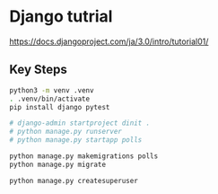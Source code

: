 # Django tutrial

https://docs.djangoproject.com/ja/3.0/intro/tutorial01/

## Key Steps

```bash
python3 -m venv .venv
. .venv/bin/activate
pip install django pytest

# django-admin startproject dinit .
# python manage.py runserver
# python manage.py startapp polls

python manage.py makemigrations polls
python manage.py migrate

python manage.py createsuperuser
```
